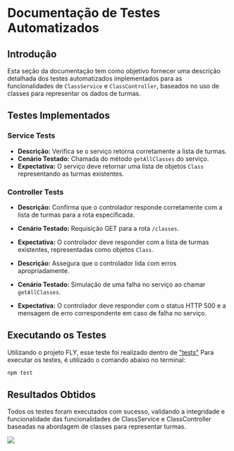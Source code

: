 # Documentação de Testes Automatizados

## Introdução

Esta seção da documentação tem como objetivo fornecer uma descrição detalhada dos testes automatizados implementados para as funcionalidades de `ClassService` e `ClassController`, baseados no uso de classes para representar os dados de turmas.

## Testes Implementados

### Service Tests

- **Descrição:** Verifica se o serviço retorna corretamente a lista de turmas.
- **Cenário Testado:** Chamada do método `getAllClasses` do serviço.
- **Expectativa:** O serviço deve retornar uma lista de objetos `Class` representando as turmas existentes.

### Controller Tests

- **Descrição:** Confirma que o controlador responde corretamente com a lista de turmas para a rota especificada.
- **Cenário Testado:** Requisição GET para a rota `/classes`.
- **Expectativa:** O controlador deve responder com a lista de turmas existentes, representadas como objetos `Class`.

- **Descrição:** Assegura que o controlador lida com erros apropriadamente.
- **Cenário Testado:** Simulação de uma falha no serviço ao chamar `getAllClasses`.
- **Expectativa:** O controlador deve responder com o status HTTP 500 e a mensagem de erro correspondente em caso de falha no serviço.

## Executando os Testes

Utilizando o projeto FLY, esse teste foi realizado dentro de ["tests"](src/backend/src/tests/class.test.js)
Para executar os testes, é utilizado o comando abaixo no terminal:

```bash
npm test
```

## Resultados Obtidos

Todos os testes foram executados com sucesso, validando a integridade e funcionalidade das funcionalidades de ClassService e ClassController baseadas na abordagem de classes para representar turmas.

<img src='../../../frontend/src/imagens/teste_bem_sucedido.png'>